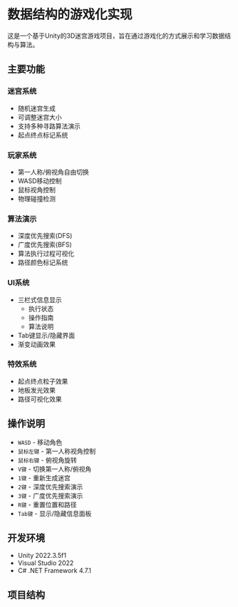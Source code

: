 # 数据结构的游戏化实现

这是一个基于Unity的3D迷宫游戏项目，旨在通过游戏化的方式展示和学习数据结构与算法。

## 主要功能

### 迷宫系统
- 随机迷宫生成
- 可调整迷宫大小
- 支持多种寻路算法演示
- 起点终点标记系统

### 玩家系统
- 第一人称/俯视角自由切换
- WASD移动控制
- 鼠标视角控制
- 物理碰撞检测

### 算法演示
- 深度优先搜索(DFS)
- 广度优先搜索(BFS)
- 算法执行过程可视化
- 路径颜色标记系统

### UI系统
- 三栏式信息显示
  - 执行状态
  - 操作指南
  - 算法说明
- Tab键显示/隐藏界面
- 渐变动画效果

### 特效系统
- 起点终点粒子效果
- 地板发光效果
- 路径可视化效果

## 操作说明

- `WASD` - 移动角色
- `鼠标左键` - 第一人称视角控制
- `鼠标右键` - 俯视角旋转
- `V键` - 切换第一人称/俯视角
- `1键` - 重新生成迷宫
- `2键` - 深度优先搜索演示
- `3键` - 广度优先搜索演示
- `R键` - 重置位置和路径
- `Tab键` - 显示/隐藏信息面板

## 开发环境

- Unity 2022.3.5f1
- Visual Studio 2022
- C# .NET Framework 4.7.1

## 项目结构